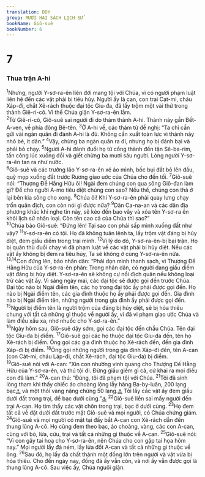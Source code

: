 ```yaml
---
translation: BDY
group: MƯƠI HAI SÁCH LỊCH SỬ
bookName: Giô-suê 
bookNumber: 6
---
```


<div class="title"><h1>7</h1><h3>Thua trận A-hi</h3></div>
<span class="verse gios_7_1"><sup>1</sup>Nhưng, người Y-sơ-ra-ên liên đới mang tội với Chúa, vì có người phạm luật liên hệ đến các vật phải bị tiêu hủy. Người ấy là can, con trai Cạt-mi, cháu Xáp-đi, chắt Xê-rách thuộc đại tộc Giu-đa, đã lấy trộm một vài thứ trong thành Giê-ri-cô. Vì thế Chúa giận Y-sơ-ra-ên lắm.<br/></span>
<span class="verse gios_7_2"><sup>2</sup>Từ Giê-ri-cô, Giô-suê sai người đi do thám thành A-hi. Thành này gần Bết-A-ven, về phía đông Bê-tên. </span>
<span class="verse gios_7_3"><sup>3</sup>Ở A-hi về, các thám tử đề nghị: “Ta chỉ cần gửi vài ngàn quân đi đánh A-hi là đủ. Không cần xuất toàn lực vì thành này nhỏ bé, ít dân.” </span>
<span class="verse gios_7_4"><sup>4</sup>Vậy, chừng ba ngàn quân ra đi, nhưng họ bị đánh bại và phải bỏ chạy. </span>
<span class="verse gios_7_5"><sup>5</sup>Người A-hi đánh đuổi họ từ cổng thành đến tận Sê-ba-rim, tấn công lúc xuống đồi và giết chừng ba mươi sáu người. Lòng người Y-sơ-ra-ên tan ra như nước.<br/></span>
<span class="verse gios_7_6"><sup>6</sup>Giô-suê và các trưởng lão Y-sơ-ra-ên xé áo mình, bốc bụi đất bỏ lên đầu, quỳ mọp xuống đất trước Rương giao uớc của Chúa cho đến tối. </span>
<span class="verse gios_7_7"><sup>7</sup>Giô-suê nói: “Thượng Đế Hằng Hữu ôi! Ngài đem chúng con qua sông Giô-đan làm gì? Để cho người A-mo tiêu diệt chúng con sao? Nếu thế, chúng con thà ở lại bên kia sông cho xong. </span>
<span class="verse gios_7_8"><sup>8</sup>Chúa ôi! Khi Y-sơ-ra-ên phải quay lưng chạy trốn quân địch, con còn nói gì được nữa? </span>
<span class="verse gios_7_9"><sup>9</sup>Dân Ca-na-an và các dân địa phương khác khi nghe tin này, sẽ kéo đến bao vây và xóa tên Y-sơ-ra ên khỏi lịch sử nhân loại. Còn tên cao cả của Chúa thì sao?”<br/></span>
<span class="verse gios_7_10"><sup>10</sup>Chúa bảo Giô-suê: “Đứng lên! Tại sao con phải sấp mình xuống đất như vậy? </span>
<span class="verse gios_7_11"><sup>11</sup>Y-sơ-ra-ên có tội. Họ đã không tuân lệnh ta, lấy trộm vật đáng bị hủy diệt, đem giấu diếm trong trại mình. </span>
<span class="verse gios_7_12"><sup>12</sup>Vì lý do đó, Y-sơ-ra-ên-bị bại trận. Họ bị quân thù đuổi chạy vì đã phạm luật về các vật phải bị hủy diệt. Nếu các vật ấy không bị đem ra tiêu hủy, Ta sẽ không ở cùng Y-sơ-ra-ên nữa. </span>
<span class="verse gios_7_13 gios_7_14"><sup>13,14</sup>Con đứng lên, bảo nhân dân: “Phải dọn mình thanh sạch, vì Thượng Đế Hằng Hữu của Y-sơ-ra-ên phán: Trong nhân dân, có người đang giấu diếm vật đáng bị hủy diệt. Y-sơ-ra-ên sẽ không cự nổi địch quân nếu không loại trừ các vật ấy. Vì sáng ngày mai, các đại tộc sẽ được gọi đến trước Chúa. Đại tộc nào bị Ngài điểm tên, các họ trong đại tộc ấy phải được gọi đến. Họ nào bị Ngài điểm tên, các gia đình thuộc họ ấy phải được gọi đến. Gia đình nào bị Ngài điểm tên, những người trong gia đình ấy phải được gọi đến. </span>
<span class="verse gios_7_15"><sup>15</sup>Người bị điểm tên là người trộm của đáng bị hủy diệt, sẽ bị hỏa thiêu chung với tất cả những gì thuộc về người ấy, vì đã vi phạm giao ước Chúa và làm điều xấu xa, nhơ nhuốc cho Y-sơ-ra-ên.”<br/></span>
<span class="verse gios_7_16"><sup>16</sup>Ngày hôm sau, Giô-suê dậy sớm, gọi các đại tộc đến chầu Chúa. Tên đại tộc Giu-đa bị điểm. </span>
<span class="verse gios_7_17"><sup>17</sup>Giô-suê gọi các họ thuộc đại tộc Giu-đa đến, tên họ Xê-rách bị điểm. Ông gọi các gia đình thuộc họ Xê-rách đến, đến gia đình Xáp-đi bị điểm. </span>
<span class="verse gios_7_18"><sup>18</sup>Ông gọi những người trong gia đình Xáp-đi đến, tên A-can (con Cát-mi, cháu Láp-đi, chắt Xê-rách, đại tộc Giu-đa) bị điểm.<br/></span>
<span class="verse gios_7_19"><sup>19</sup>Giô-suê nói với A-can: “Xin con nhường vinh quang cho Thượng Đế Hằng Hữu của Y-sơ-ra-ên, và thú tội đi. Đừng giấu giếm gì cả, cứ khai ra mọi điều con đã làm.” </span>
<span class="verse gios_7_20"><sup>20</sup>A-can thú: “Đúng, tôi đã phạm tội với Chúa. </span>
<span class="verse gios_7_21"><sup>21</sup>Tôi đã sinh lòng tham khi thấy chiếc áo choàng lộng lẫy hàng Ba-by-luân, 200 lạng bạc<a href="#" data-toggle="tooltip" data-placement="bottom" title="Nt shekels">⚓</a> và một thỏi vàng nặng chừng 50 lạng.<a href="#" data-toggle="tooltip" data-placement="bottom" title="Nt: nặng 50 shekels">⚓</a> Tôi lấy các vật ấy đem giấu dưới đất trong trại, để bạc dưới cùng.”<a href="#" data-toggle="tooltip" data-placement="bottom" title="Nt: nặng 50 shekels">⚓</a>  </span>
<span class="verse gios_7_22"><sup>22</sup>Giô-suê liền sai mấy người đến trại A-can. Họ tìm thấy các vật chôn trong trại, bạc ở dưới cùng. </span>
<span class="verse gios_7_23"><sup>23</sup>Họ đem tất cả về đặt dưới đất trước mặt Giô-suê và mọi người, có Chúa chứng giám. </span>
<span class="verse gios_7_24"><sup>24</sup>Giô-suê và mọi người có mặt tại đấy bắt A-can con Xê-rách dẫn đến thung lũng A-cô. Họ cũng đem theo bạc, áo choàng, vàng, các con A-can, cùng với bò, lừa, cừu, trại và tất cả những gì thuộc về A-can. </span>
<span class="verse gios_7_25"><sup>25</sup>Giô-suê nói: “Vì con gây tai hoạ cho Y-sơ-ra-ên, nên Chúa cho con gặp tai họa hôm nay.” Mọi người lấy đá ném, lấy lửa đốt A-can và tất cả những gì thuộc về ông. </span>
<span class="verse gios_7_26"><sup>26</sup>Sau đó, họ lấy đá chất thành một đống lớn trên người và vật vừa bị hỏa thiêu. Cho đến ngày nay, đống đá ấy vẫn còn, và nơi ấy vẫn được gọi là thung lũng A-cô. Sau việc ấy, Chúa nguôi giận.</span>
